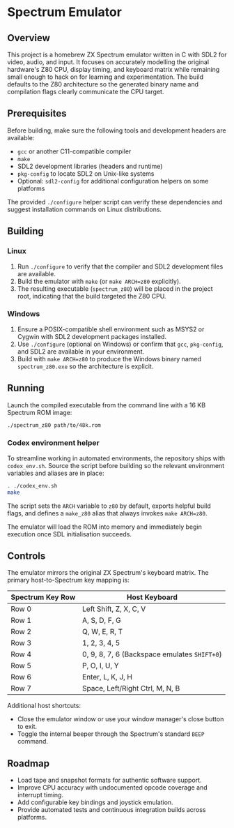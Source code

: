 # Spectrum Emulator

## Overview
This project is a homebrew ZX Spectrum emulator written in C with SDL2 for video, audio, and input. It focuses on accurately modelling the original hardware's Z80 CPU, display timing, and keyboard matrix while remaining small enough to hack on for learning and experimentation. The build defaults to the Z80 architecture so the generated binary name and compilation flags clearly communicate the CPU target.

## Prerequisites
Before building, make sure the following tools and development headers are available:

- `gcc` or another C11-compatible compiler
- `make`
- SDL2 development libraries (headers and runtime)
- `pkg-config` to locate SDL2 on Unix-like systems
- Optional: `sdl2-config` for additional configuration helpers on some platforms

The provided `./configure` helper script can verify these dependencies and suggest installation commands on Linux distributions.

## Building

### Linux
1. Run `./configure` to verify that the compiler and SDL2 development files are available.
2. Build the emulator with `make` (or `make ARCH=z80` explicitly).
3. The resulting executable (`spectrum_z80`) will be placed in the project root, indicating that the build targeted the Z80 CPU.

### Windows
1. Ensure a POSIX-compatible shell environment such as MSYS2 or Cygwin with SDL2 development packages installed.
2. Use `./configure` (optional on Windows) or confirm that `gcc`, `pkg-config`, and SDL2 are available in your environment.
3. Build with `make ARCH=z80` to produce the Windows binary named `spectrum_z80.exe` so the architecture is explicit.

## Running
Launch the compiled executable from the command line with a 16 KB Spectrum ROM image:

```bash
./spectrum_z80 path/to/48k.rom
```

### Codex environment helper

To streamline working in automated environments, the repository ships with `codex_env.sh`. Source the script before building so the relevant environment variables and aliases are in place:

```bash
. ./codex_env.sh
make
```

The script sets the `ARCH` variable to `z80` by default, exports helpful build flags, and defines a `make_z80` alias that always invokes `make ARCH=z80`.

The emulator will load the ROM into memory and immediately begin execution once SDL initialisation succeeds.

## Controls
The emulator mirrors the original ZX Spectrum's keyboard matrix. The primary host-to-Spectrum key mapping is:

| Spectrum Key Row | Host Keyboard |
| ---------------- | -------------- |
| Row 0            | Left Shift, Z, X, C, V |
| Row 1            | A, S, D, F, G |
| Row 2            | Q, W, E, R, T |
| Row 3            | 1, 2, 3, 4, 5 |
| Row 4            | 0, 9, 8, 7, 6 (Backspace emulates `SHIFT+0`) |
| Row 5            | P, O, I, U, Y |
| Row 6            | Enter, L, K, J, H |
| Row 7            | Space, Left/Right Ctrl, M, N, B |

Additional host shortcuts:

- Close the emulator window or use your window manager's close button to exit.
- Toggle the internal beeper through the Spectrum's standard `BEEP` command.

## Roadmap
- Load tape and snapshot formats for authentic software support.
- Improve CPU accuracy with undocumented opcode coverage and interrupt timing.
- Add configurable key bindings and joystick emulation.
- Provide automated tests and continuous integration builds across platforms.
